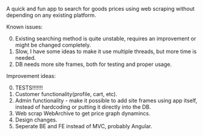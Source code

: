 A quick and fun app to search for goods prices using web scraping without depending on any existing platform. 

Known issues:  
  
  0. Existing searching method is quite unstable, requires an improvement or might be changed completely.
  1. Slow, I have some ideas to make it use multiple threads, but more time is needed.
  2. DB needs more site frames, both for testing and proper usage.
  
Improvement ideas:
  
  0. TESTS!!!!!!!
  1. Customer functionality(profile, cart, etc).
  2. Admin functionality - make it possible to add site frames using app itself, instead of hardcoding or putting it directly into the DB.
  3. Web scrap WebArchive to get price graph dynamincs.
  4. Design changes.
  5. Seperate BE and FE instead of MVC, probably Angular.
  
